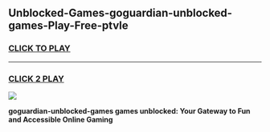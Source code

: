 
## Unblocked-Games-goguardian-unblocked-games-Play-Free-ptvle
<h3>
<a href="https://premium76.site?title=goguardian-unblocked-games&ref=22A">CLICK TO PLAY</a></h3>
<hr>

<h3>
<a href="https://premium76.site?title=goguardian-unblocked-games&ref=22A">CLICK 2 PLAY</a>
  
</h3>

<a href="https://premium76.site?title=goguardian-unblocked-games&ref=22A"><img src="https://clearcache.store/games.png"></a>


**goguardian-unblocked-games games unblocked: Your Gateway to Fun and Accessible Online Gaming**
